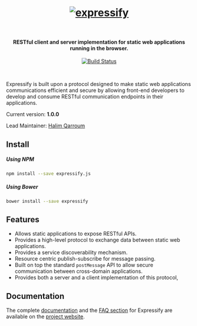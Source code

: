 <h1 align="center">
  <br>
  <a href="#"><img src="https://s.yimg.com/lq/i/us/pps/yql128.gif" alt="expressify" /></a>
  <br><br>
</h1>

<h4 align="center">RESTful client and server implementation for static web applications running in the browser.</h4>

<p align="center">
  <a href="https://travis-ci.org/HQarroum/expressify">
    <img src="https://travis-ci.org/HQarroum/expressify.svg?branch=master"
         alt="Build Status">
  </a>
</p>
<br>

Expressify is built upon a protocol designed to make static web applications communications efficient and secure by allowing front-end developers to develop and consume RESTful communication endpoints in their applications.

Current version: **1.0.0**

Lead Maintainer: [Halim Qarroum](mailto:hqm.post@gmail.com)

## Install

##### Using NPM

```bash
npm install --save expressify.js
```

##### Using Bower

```bash
bower install --save expressify
```

## Features

 - Allows static applications to expose RESTful APIs.
 - Provides a high-level protocol to exchange data between static web applications.
 - Provides a service discoverability mechanism.
 - Resource centric publish-subscribe for message passing. 
 - Built on top the standard `postMessage` API to allow secure communication between cross-domain applications.
 - Provides both a server and a client implementation of this protocol,

## Documentation

The complete [documentation](https://hqarroum.github.io/expressify/documentation.html) and the [FAQ section](https://hqarroum.github.io/expressify/faq.html) for Expressify are available on the [project website](https://hqarroum.github.io/expressify).

